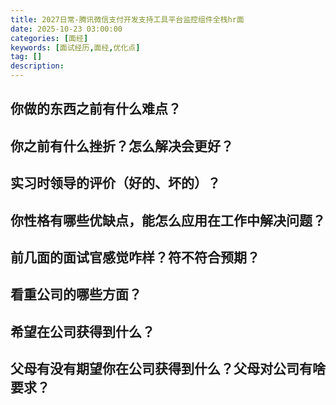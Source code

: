 ```yaml
---
title: 2027日常-腾讯微信支付开发支持工具平台监控组件全栈hr面
date: 2025-10-23 03:00:00
categories: [面经]
keywords: [面试经历,面经,优化点]
tag: []
description:
---
```


## 你做的东西之前有什么难点？

## 你之前有什么挫折？怎么解决会更好？

## 实习时领导的评价（好的、坏的）？

## 你性格有哪些优缺点，能怎么应用在工作中解决问题？

## 前几面的面试官感觉咋样？符不符合预期？

## 看重公司的哪些方面？

## 希望在公司获得到什么？

## 父母有没有期望你在公司获得到什么？父母对公司有啥要求？
